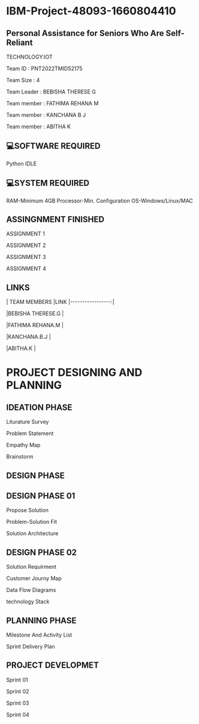    # IBM-Project-48093-1660804410

   ## Personal Assistance for Seniors Who Are Self-Reliant

TECHNOLOGY:IOT

Team ID : PNT2022TMID52175

Team Size : 4

Team Leader : BEBISHA THERESE G

Team member : FATHIMA REHANA M

Team member : KANCHANA B J

Team member : ABITHA K

## :computer:SOFTWARE REQUIRED

Python IDLE

## :computer:SYSTEM REQUIRED

RAM-Minimum 4GB Processor-Min. Configuration OS-Windows/Linux/MAC

## ASSINGNMENT FINISHED

ASSIGNMENT 1

ASSIGNMENT 2

ASSIGNMENT 3

ASSIGNMENT 4

## LINKS

| TEAM MEMBERS     |LINK
|-----------------:|

|BEBISHA THERESE.G |

|FATHIMA REHANA.M  |

|KANCHANA.B.J      |

|ABITHA.K          |

# PROJECT DESIGNING AND PLANNING

## IDEATION PHASE

Liturature Survey

Problem Statement

Empathy Map

Brainstorm

## DESIGN PHASE

## DESIGN PHASE 01

Propose Solution

Problem-Solution Fit

Solution Architecture

## DESIGN PHASE 02

Solution Requirment

Customer Journy Map

Data Flow Diagrams

technology Stack

## PLANNING PHASE

Milestone And Activity List

Sprint Delivery Plan

## PROJECT DEVELOPMET

Sprint 01

Sprint 02

Sprint 03

Sprint 04

